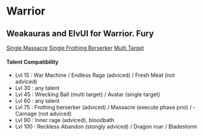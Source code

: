 Warrior
===================
Weakauras and ElvUI for Warrior.
Fury
-------------
[<i class="icon-refresh"></i> Single Massacre](https://github.com/Feed0/Warrior/blob/master/single_massacre)
[<i class="icon-refresh"></i> Single Frothing Berserker](https://github.com/Feed0/Warrior/blob/master/single_massacre)
[<i class="icon-refresh"></i> Multi Target](https://github.com/Feed0/Warrior/blob/master/multi_target)


#### <i class="icon-file"></i> Talent Compatibility
- Lvl 15 : War Machine / Endless Rage (adviced) / Fresh Meat (not adviced)
- Lvl 30 : any talent
- Lvl 45 : Wrecking Ball (multi target) / Avatar (single target)
- Lvl 60 : any talent
- Lvl 75 : Frothing berserker (adviced) / Massacre (execute phase prio) / - Carnage (not adviced)
- Lvl 90 : Inner rage (adviced), bloodbath
- Lvl 100 : Reckless Abandon (stongly adviced) / Dragon roar / Bladestorm
